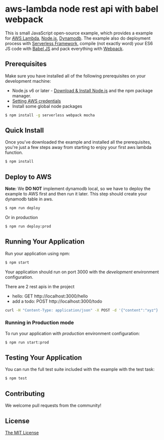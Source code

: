 # aws-lambda node rest api with babel webpack

This is small JavaScript open-source example, which provides a example for [AWS Lambda](https://aws.amazon.com/lambda/), [Node.js](http://www.nodejs.org/), [Dynamodb](https://aws.amazon.com/dynamodb/). The example also do deployment process with [Serverless Framework](https://serverless.com/), compile (not exactly word) your ES6 JS code with [Babel JS](https://babeljs.io/) and pack everything with [Webpack](https://webpack.js.org/).

## Prerequisites
Make sure you have installed all of the following prerequisites on your development machine:
* Node.js v6 or later - [Download & Install Node.js](https://nodejs.org/en/download/) and the npm package manager.
* [Setting AWS credentials](https://docs.aws.amazon.com/sdk-for-java/v1/developer-guide/setup-credentials.html)
* Install some global node packages
```bash
$ npm install -g serverless webpack mocha
```

## Quick Install
Once you've downloaded the example and installed all the prerequisites, you're just a few steps away from starting to enjoy your first aws lambda function.

```bash
$ npm install
```

## Deploy to AWS
**Note:** We **DO NOT** implement dynamodb local, so we have to deploy the example to AWS first and then run it later. This step should create your dynamodb table in aws.

```bash
$ npm run deploy
```
Or in production

```bash
$ npm run deploy:prod
```

## Running Your Application

Run your application using npm:

```bash
$ npm start
```

Your application should run on port 3000 with the *development* environment configuration.

There are 2 rest apis in the project
* hello: GET http://localhost:3000/hello
* add a todo: POST http://localhost:3000/todo
```bash
curl -H "Content-Type: application/json" -X POST -d '{"content":"xyz"}' http://localhost:3000/todo
```

### Running in Production mode
To run your application with *production* environment configuration:

```bash
$ npm run start:prod
```

## Testing Your Application
You can run the full test suite included with the example with the test task:

```bash
$ npm test
```

## Contributing
We welcome pull requests from the community!

## License
[The MIT License](LICENSE.md)
